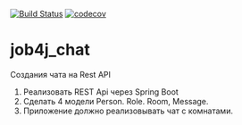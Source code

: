 [![Build Status](https://travis-ci.org/AMKir1/job4j_chat.svg?branch=master)](https://travis-ci.org/AMKir1/job4j_chat)
[![codecov](https://codecov.io/gh/AMKir1/job4j_chat/branch/master/graph/badge.svg)](https://codecov.io/gh/AMKir1/job4j_chat)

# job4j_chat
Создания чата на Rest API

1. Реализовать REST Api через Spring Boot
2. Сделать 4 модели Person. Role. Room, Message.
3. Приложение должно реализовывать чат c комнатами.


